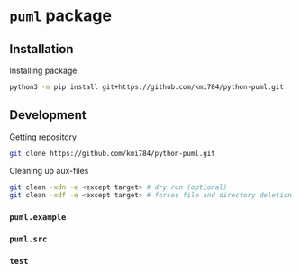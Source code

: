 # `puml` package

## Installation
Installing package
~~~sh
python3 -m pip install git+https://github.com/kmi784/python-puml.git
~~~

## Development
Getting repository
~~~sh
git clone https://github.com/kmi784/python-puml.git
~~~

Cleaning up aux-files 
~~~sh
git clean -xdn -e <except target> # dry run (optional)
git clean -xdf -e <except target> # forces file and directory deletion  
~~~

### `puml.example`

### `puml.src` 

### `test` 
